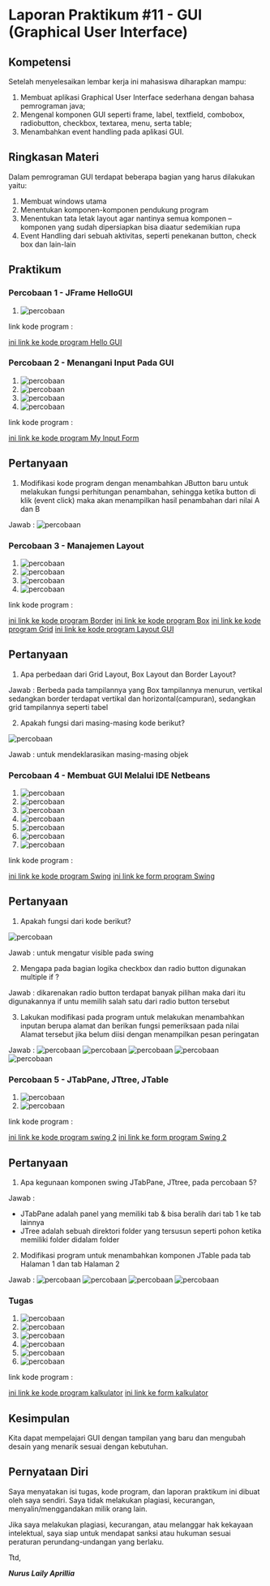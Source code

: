 # Laporan Praktikum #11 - GUI (Graphical User Interface)

## Kompetensi

Setelah menyelesaikan lembar kerja ini mahasiswa diharapkan mampu:
1.  Membuat aplikasi Graphical User Interface sederhana dengan bahasa pemrograman java;
2.  Mengenal komponen GUI seperti frame,  label, textfield, combobox, radiobutton, checkbox, 
textarea, menu, serta table;
3.  Menambahkan event handling pada aplikasi GUI.

## Ringkasan Materi

Dalam pemrograman GUI terdapat beberapa bagian yang harus dilakukan yaitu:
1.  Membuat windows utama 
2.  Menentukan komponen-komponen pendukung program 
3.  Menentukan tata letak layout agar nantinya semua komponen –  komponen yang sudah dipersiapkan bisa diaatur sedemikian rupa 
4.  Event Handling dari sebuah aktivitas, seperti penekanan button, check box dan lain-lain

##  Praktikum

### Percobaan 1 - JFrame HelloGUI

1. ![percobaan](img/1.PNG)

link kode program : 

[ini link ke kode program Hello GUI](../../src/11_GUI/HelloGui1841720049Nurus.java)

### Percobaan 2 - Menangani Input Pada GUI

1. ![percobaan](img/2.PNG)
2. ![percobaan](img/3.PNG)
3. ![percobaan](img/4.PNG)
4. ![percobaan](img/5.PNG)

link kode program : 

[ini link ke kode program My Input Form](../../src/11_GUI/MyInputForm1841720049Nurus.java)

## Pertanyaan 
1.  Modifikasi kode program dengan menambahkan JButton baru untuk melakukan fungsi perhitungan penambahan, sehingga ketika button di klik (event click) maka akan menampilkan hasil penambahan dari nilai A dan B 

Jawab : ![percobaan](img/6.PNG)

### Percobaan 3 - Manajemen Layout

1. ![percobaan](img/7.PNG)
2. ![percobaan](img/8.PNG)
3. ![percobaan](img/9.PNG)
4. ![percobaan](img/10.PNG)

link kode program : 

[ini link ke kode program Border](../../src/11_GUI/Border1841720049Nurus.java)
[ini link ke kode program Box](../../src/11_GUI/Box1841720049Nurus.java)
[ini link ke kode program Grid](../../src/11_GUI/Grid1841720049Nurus.java)
[ini link ke kode program Layout GUI](../../src/11_GUI/LayoutGUI1841720049Nurus.java)

## Pertanyaan 

1.  Apa perbedaan dari Grid Layout, Box Layout dan Border Layout?

Jawab : Berbeda pada tampilannya yang Box tampilannya menurun, vertikal sedangkan border terdapat vertikal dan horizontal(campuran), sedangkan grid tampilannya seperti tabel

2.   Apakah fungsi dari masing-masing kode berikut?

![percobaan](img/11.PNG)

Jawab : untuk mendeklarasikan masing-masing objek 

### Percobaan 4 - Membuat GUI Melalui IDE Netbeans

1. ![percobaan](img/12.PNG)
2. ![percobaan](img/13.PNG)
3. ![percobaan](img/14.PNG)
4. ![percobaan](img/15.PNG)
5. ![percobaan](img/16.PNG)
6. ![percobaan](img/17.PNG)
7. ![percobaan](img/18.PNG)

link kode program : 

[ini link ke kode program Swing](../../src/11_GUI/Swing1841720049Nurus.java)
[ini link ke form program Swing](../../src/11_GUI/Swing1841720049Nurus.form)

## Pertanyaan
1. Apakah fungsi dari kode berikut?

![percobaan](img/19.PNG)

Jawab : untuk mengatur visible pada swing 

2. Mengapa pada bagian logika checkbox dan radio button digunakan multiple if ?

Jawab : dikarenakan radio button terdapat banyak pilihan maka dari itu digunakannya if untu memilih salah satu dari radio button tersebut

3. Lakukan modifikasi pada program untuk melakukan menambahkan inputan berupa alamat dan berikan fungsi pemeriksaan pada nilai Alamat tersebut jika belum diisi dengan menampilkan pesan peringatan

Jawab : ![percobaan](img/20.PNG)
![percobaan](img/21.PNG)
![percobaan](img/22.PNG)
![percobaan](img/23.PNG)
![percobaan](img/24.PNG)

### Percobaan 5 - JTabPane, JTtree, JTable

1. ![percobaan](img/25.PNG)
2. ![percobaan](img/26.PNG)

link kode program : 

[ini link ke kode program swing 2](../../src/11_GUI/Swing2_1841720049Nurus.java)
[ini link ke form program Swing 2](../../src/11_GUI/Swing2_1841720049Nurus.form)


## Pertanyaan

1. Apa kegunaan komponen swing JTabPane, JTtree, pada percobaan 5?

Jawab : 
- JTabPane adalah panel yang memiliki tab & bisa beralih dari tab 1 ke tab lainnya
- JTree adalah sebuah direktori folder yang tersusun seperti pohon ketika memiliki folder didalam folder

2. Modifikasi program untuk menambahkan komponen JTable pada tab Halaman 1 dan tab Halaman 2

Jawab : ![percobaan](img/33.PNG)
![percobaan](img/34.PNG)
![percobaan](img/35.PNG)
![percobaan](img/36.PNG)

### Tugas
1. ![percobaan](img/27.PNG)
2. ![percobaan](img/28.PNG)
3. ![percobaan](img/29.PNG)
4. ![percobaan](img/30.PNG)
5. ![percobaan](img/31.PNG)
6. ![percobaan](img/32.PNG)

link kode program : 

[ini link ke kode program kalkulator](../../src/11_GUI/Kalkulator_1841720049Nurus.java)
[ini link ke form kalkulator](../../src/11_GUI/Kalkulator_1841720049Nurus.form)

## Kesimpulan

Kita dapat mempelajari GUI dengan tampilan yang baru dan mengubah desain yang menarik sesuai dengan kebutuhan.

## Pernyataan Diri

Saya menyatakan isi tugas, kode program, dan laporan praktikum ini dibuat oleh saya sendiri. Saya tidak melakukan plagiasi, kecurangan, menyalin/menggandakan milik orang lain.

Jika saya melakukan plagiasi, kecurangan, atau melanggar hak kekayaan intelektual, saya siap untuk mendapat sanksi atau hukuman sesuai peraturan perundang-undangan yang berlaku.

Ttd,

***Nurus Laily Aprillia***